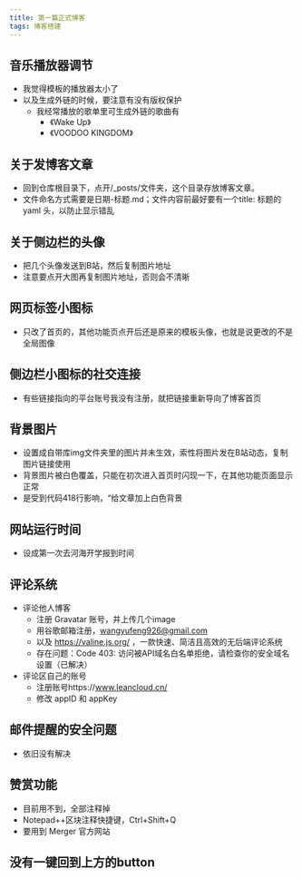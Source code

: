 ```yaml
---
title: 第一篇正式博客
tags: 博客搭建
---
```


## 音乐播放器调节
+ 我觉得模板的播放器太小了
+ 以及生成外链的时候，要注意有没有版权保护
	- 我经常播放的歌单里可生成外链的歌曲有
		* 《Wake Up》
		* 《VOODOO KINGDOM》

## 关于发博客文章
+ 回到仓库根目录下，点开/_posts/文件夹，这个目录存放博客文章。
+ 文件命名方式需要是日期-标题.md；文件内容前最好要有一个title: 标题的 yaml 头，以防止显示错乱

## 关于侧边栏的头像
+ 把几个头像发送到B站，然后复制图片地址
+ 注意要点开大图再复制图片地址，否则会不清晰

## 网页标签小图标
+ 只改了首页的，其他功能页点开后还是原来的模板头像，也就是说更改的不是全局图像
	
## 侧边栏小图标的社交连接
+ 有些链接指向的平台账号我没有注册，就把链接重新导向了博客首页
	
## 背景图片
+ 设置成自带库img文件夹里的图片并未生效，索性将图片发在B站动态，复制图片链接使用
+ 背景图片被白色覆盖，只能在初次进入首页时闪现一下，在其他功能页面显示正常
+ 是受到代码418行影响，“给文章加上白色背景
	
## 网站运行时间
+ 设成第一次去河海开学报到时间
	
## 评论系统
+ 评论他人博客
	- 注册 Gravatar 账号，并上传几个image
	- 用谷歌邮箱注册，wangyufeng926@gmail.com
	- 以及 https://valine.js.org/ ，一款快速、简洁且高效的无后端评论系统
	- 存在问题：Code 403: 访问被API域名白名单拒绝，请检查你的安全域名设置（已解决）
+ 评论区自己的账号
	- 注册账号https://www.leancloud.cn/
	- 修改 appID 和 appKey
		
## 邮件提醒的安全问题
+ 依旧没有解决
	
## 赞赏功能
+ 目前用不到，全部注释掉
+ Notepad++区块注释快捷键，Ctrl+Shift+Q
+ 要用到 Merger 官方网站
	
## 没有一键回到上方的button
		
		
		
		
		